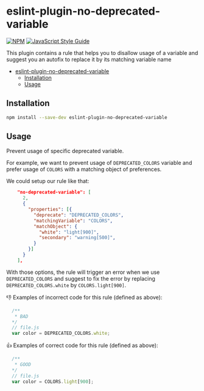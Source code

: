 # eslint-plugin-no-deprecated-variable

[![NPM](https://img.shields.io/npm/v/eslint-plugin-no-deprecated-variable.svg)](https://www.npmjs.com/package/eslint-plugin-no-deprecated-variable) [![JavaScript Style Guide](https://img.shields.io/badge/code_style-standard-brightgreen.svg)](https://standardjs.com)

This plugin contains a rule that helps you to disallow usage of a variable and suggest you an autofix to replace it by its matching variable name

- [eslint-plugin-no-deprecated-variable](#eslint-plugin-no-deprecated-variable)
  - [Installation](#installation)
  - [Usage](#usage)

## Installation

```bash
npm install --save-dev eslint-plugin-no-deprecated-variable
```

## Usage

Prevent usage of specific deprecated variable.

For example, we want to prevent usage of `DEPRECATED_COLORS` variable and prefer usage of `COLORS` with a matching object of preferences.

We could setup our rule like that:

```json
    "no-deprecated-variable": [
      2,
      {
        "properties": [{
          "deprecate": "DEPRECATED_COLORS",
          "matchingVariable": "COLORS",
          "matchObject": {
            "white": "light[900]",
            "secondary": "warning[500]",
          }
        }]
      }
    ],
```

With those options, the rule will trigger an error when we use `DEPRECATED_COLORS` and suggest to fix the error by replacing `DEPRECATED_COLORS.white` by `COLORS.light[900]`.

👎 Examples of incorrect code for this rule (defined as above):

```js
  /**
   * BAD
  */
  // file.js
  var color = DEPRECATED_COLORS.white;
```

👍 Examples of correct code for this rule (defined as above):

```js
  /**
   * GOOD
  */
  // file.js
  var color = COLORS.light[900];
```
